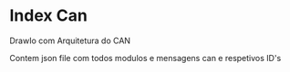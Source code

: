 # Index Can

DrawIo com Arquitetura do CAN

Contem json file com todos modulos e mensagens can e respetivos ID's


